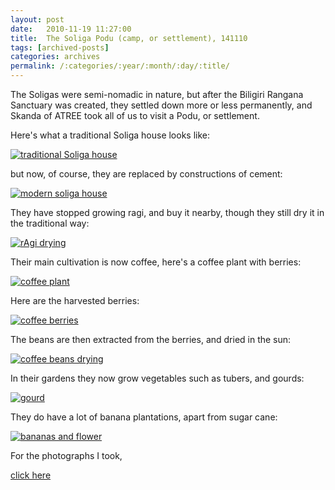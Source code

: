 ```yaml
---
layout: post
date:	2010-11-19 11:27:00
title:  The Soliga Podu (camp, or settlement), 141110
tags: [archived-posts]
categories: archives
permalink: /:categories/:year/:month/:day/:title/
---
```

The Soligas were semi-nomadic in nature, but after the Biligiri Rangana Sanctuary was created, they settled down more or less permanently, and Skanda of ATREE took all of us to visit a Podu, or settlement. 

Here's what a traditional Soliga house looks like:

<a href='http://s835.photobucket.com/albums/zz275/dffrntpx/?action=view&current=IMG_6361.jpg' target='_blank'><img src='http://i835.photobucket.com/albums/zz275/dffrntpx/IMG_6361.jpg' border='0' alt='traditional Soliga house'></a>

<lj-cut text="more about the podu">

but now, of course, they are replaced by constructions of cement:

<a href='http://s835.photobucket.com/albums/zz275/dffrntpx/?action=view&current=IMG_6359.jpg' target='_blank'><img src='http://i835.photobucket.com/albums/zz275/dffrntpx/IMG_6359.jpg' border='0' alt='modern soliga house'></a>

They have stopped growing ragi, and buy it nearby, though they still dry it in the traditional way:

<a href='http://s835.photobucket.com/albums/zz275/dffrntpx/?action=view&current=IMG_6365.jpg' target='_blank'><img src='http://i835.photobucket.com/albums/zz275/dffrntpx/IMG_6365.jpg' border='0' alt='rAgi drying'></a>

Their main cultivation is now coffee, here's a coffee plant with berries:

<a href='http://s835.photobucket.com/albums/zz275/dffrntpx/?action=view&current=IMG_6366.jpg' target='_blank'><img src='http://i835.photobucket.com/albums/zz275/dffrntpx/IMG_6366.jpg' border='0' alt='coffee plant'></a>

Here are the harvested berries:

<a href='http://s835.photobucket.com/albums/zz275/dffrntpx/?action=view&current=IMG_6363.jpg' target='_blank'><img src='http://i835.photobucket.com/albums/zz275/dffrntpx/IMG_6363.jpg' border='0' alt='coffee berries'></a>

The beans are then extracted from the berries, and dried in the sun:

<a href='http://s835.photobucket.com/albums/zz275/dffrntpx/?action=view&current=IMG_6362.jpg' target='_blank'><img src='http://i835.photobucket.com/albums/zz275/dffrntpx/IMG_6362.jpg' border='0' alt='coffee beans drying'></a>

In their gardens they now grow vegetables such as tubers, and gourds:


<a href='http://s835.photobucket.com/albums/zz275/dffrntpx/?action=view&current=IMG_6370.jpg' target='_blank'><img src='http://i835.photobucket.com/albums/zz275/dffrntpx/IMG_6370.jpg' border='0' alt='gourd'></a>

They do have a lot of banana plantations, apart from sugar cane:

<a href='http://s835.photobucket.com/albums/zz275/dffrntpx/?action=view&current=IMG_6368.jpg' target='_blank'><img src='http://i835.photobucket.com/albums/zz275/dffrntpx/IMG_6368.jpg' border='0' alt='bananas and flower'></a>

</lj-cut>

For the photographs I took, 

<a href="http://picasaweb.google.com/tanzaniavisit/Brhills121110#"> click here </a>
